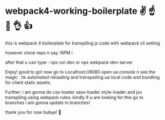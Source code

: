 # webpack4-working-boilerplate  ✌ ☝ 🤚 👌 👍



this is webpack 4 boilerplate for transpiling js code with webpack cli setting 


however clone repo n say: NPM i

after that u can type : npx run dev 
or npx webpack-dev-server

Enjoy! good to go! now go to Localhost://8080 open ua console n see the magic . its automated reloading and transpailing ua local code and bundling for client static assets.

Further: i am gonna do css-loader sass-loader style-loader and jsx transpiling using webpack rules: kindly if u are looking for this go to branches i am gonna update in branches!

thank you for now bubye! 👋
